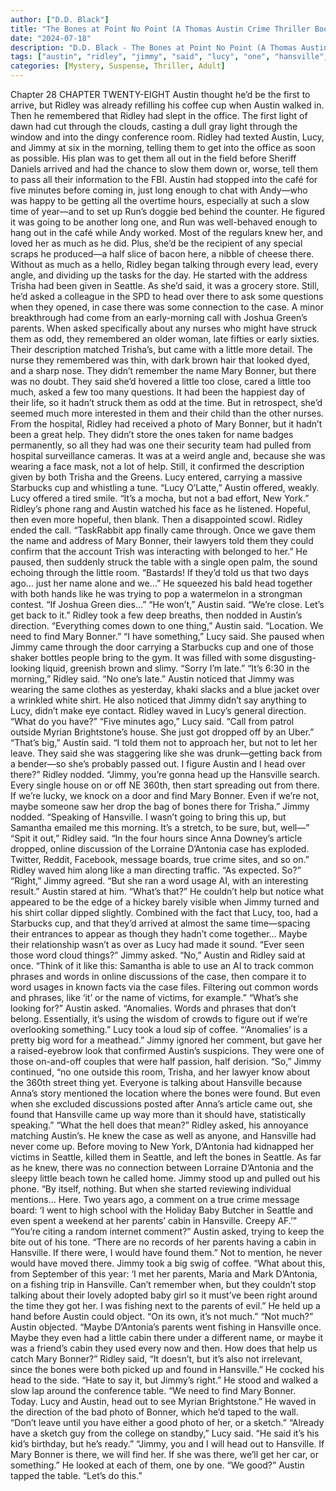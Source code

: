 ```yaml
---
author: ["D.D. Black"]
title: "The Bones at Point No Point (A Thomas Austin Crime Thriller Book 1) - Chapter 29"
date: "2024-07-18"
description: "D.D. Black - The Bones at Point No Point (A Thomas Austin Crime Thriller Book 1)"
tags: ["austin", "ridley", "jimmy", "said", "lucy", "one", "hansville", "mary", "bonner", "asked", "head", "word", "case", "parent", "little", "name", "much", "seattle", "came", "even", "like", "maybe", "antonia", "cup", "get"]
categories: [Mystery, Suspense, Thriller, Adult]
---
```


Chapter 28
CHAPTER TWENTY-EIGHT
Austin thought he’d be the first to arrive, but Ridley was already refilling his coffee cup when Austin walked in. Then he remembered that Ridley had slept in the office.
The first light of dawn had cut through the clouds, casting a dull gray light through the window and into the dingy conference room.
Ridley had texted Austin, Lucy, and Jimmy at six in the morning, telling them to get into the office as soon as possible. His plan was to get them all out in the field before Sheriff Daniels arrived and had the chance to slow them down or, worse, tell them to pass all their information to the FBI.
Austin had stopped into the café for five minutes before coming in, just long enough to chat with Andy—who was happy to be getting all the overtime hours, especially at such a slow time of year—and to set up Run’s doggie bed behind the counter. He figured it was going to be another long one, and Run was well-behaved enough to hang out in the café while Andy worked. Most of the regulars knew her, and loved her as much as he did. Plus, she’d be the recipient of any special scraps he produced—a half slice of bacon here, a nibble of cheese there.
Without as much as a hello, Ridley began talking through every lead, every angle, and dividing up the tasks for the day. He started with the address Trisha had been given in Seattle. As she’d said, it was a grocery store. Still, he’d asked a colleague in the SPD to head over there to ask some questions when they opened, in case there was some connection to the case.
A minor breakthrough had come from an early-morning call with Joshua Green’s parents. When asked specifically about any nurses who might have struck them as odd, they remembered an older woman, late fifties or early sixties. Their description matched Trisha’s, but came with a little more detail. The nurse they remembered was thin, with dark brown hair that looked dyed, and a sharp nose. They didn’t remember the name Mary Bonner, but there was no doubt. They said she’d hovered a little too close, cared a little too much, asked a few too many questions. It had been the happiest day of their life, so it hadn’t struck them as odd at the time. But in retrospect, she’d seemed much more interested in them and their child than the other nurses.
From the hospital, Ridley had received a photo of Mary Bonner, but it hadn’t been a great help. They didn’t store the ones taken for name badges permanently, so all they had was one their security team had pulled from hospital surveillance cameras. It was at a weird angle and, because she was wearing a face mask, not a lot of help. Still, it confirmed the description given by both Trisha and the Greens.
Lucy entered, carrying a massive Starbucks cup and whistling a tune.
“Lucy O’Latte,” Austin offered, weakly.
Lucy offered a tired smile. “It’s a mocha, but not a bad effort, New York.”
Ridley’s phone rang and Austin watched his face as he listened. Hopeful, then even more hopeful, then blank. Then a disappointed scowl.
Ridley ended the call. “TaskRabbit app finally came through. Once we gave them the name and address of Mary Bonner, their lawyers told them they could confirm that the account Trish was interacting with belonged to her.” He paused, then suddenly struck the table with a single open palm, the sound echoing through the little room. “Bastards! If they’d told us that two days ago… just her name alone and we…” He squeezed his bald head together with both hands like he was trying to pop a watermelon in a strongman contest. “If Joshua Green dies…”
“He won’t,” Austin said. “We’re close. Let’s get back to it.”
Ridley took a few deep breaths, then nodded in Austin’s direction.
“Everything comes down to one thing,” Austin said. “Location. We need to find Mary Bonner.”
“I have something,” Lucy said.
She paused when Jimmy came through the door carrying a Starbucks cup and one of those shaker bottles people bring to the gym. It was filled with some disgusting-looking liquid, greenish brown and slimy. “Sorry I’m late.”
“It’s 6:30 in the morning,” Ridley said. “No one’s late.”
Austin noticed that Jimmy was wearing the same clothes as yesterday, khaki slacks and a blue jacket over a wrinkled white shirt. He also noticed that Jimmy didn’t say anything to Lucy, didn’t make eye contact.
Ridley waved in Lucy’s general direction. “What do you have?”
“Five minutes ago,” Lucy said. “Call from patrol outside Myrian Brightstone’s house. She just got dropped off by an Uber.”
“That’s big,” Austin said.
“I told them not to approach her, but not to let her leave. They said she was staggering like she was drunk—getting back from a bender—so she’s probably passed out. I figure Austin and I head over there?”
Ridley nodded. “Jimmy, you’re gonna head up the Hansville search. Every single house on or off NE 360th, then start spreading out from there. If we’re lucky, we knock on a door and find Mary Bonner. Even if we’re not, maybe someone saw her drop the bag of bones there for Trisha.”
Jimmy nodded. “Speaking of Hansville. I wasn’t going to bring this up, but Samantha emailed me this morning. It’s a stretch, to be sure, but, well—”
“Spit it out,” Ridley said.
“In the four hours since Anna Downey’s article dropped, online discussion of the Lorraine D’Antonia case has exploded. Twitter, Reddit, Facebook, message boards, true crime sites, and so on.”
Ridley waved him along like a man directing traffic. “As expected. So?”
“Right,” Jimmy agreed. “But she ran a word usage AI, with an interesting result.”
Austin stared at him. “What’s that?” He couldn’t help but notice what appeared to be the edge of a hickey barely visible when Jimmy turned and his shirt collar dipped slightly. Combined with the fact that Lucy, too, had a Starbucks cup, and that they’d arrived at almost the same time—spacing their entrances to appear as though they hadn’t come together… Maybe their relationship wasn’t as over as Lucy had made it sound.
“Ever seen those word cloud things?” Jimmy asked.
“No,” Austin and Ridley said at once.
“Think of it like this: Samantha is able to use an AI to track common phrases and words in online discussions of the case, then compare it to word usages in known facts via the case files. Filtering out common words and phrases, like ‘it’ or the name of victims, for example.”
“What’s she looking for?” Austin asked.
“Anomalies. Words and phrases that don’t belong. Essentially, it’s using the wisdom of crowds to figure out if we’re overlooking something.”
Lucy took a loud sip of coffee. “‘Anomalies’ is a pretty big word for a meathead.”
Jimmy ignored her comment, but gave her a raised-eyebrow look that confirmed Austin’s suspicions. They were one of those on-and-off couples that were half passion, half derision.
“So,” Jimmy continued, “no one outside this room, Trisha, and her lawyer know about the 360th street thing yet. Everyone is talking about Hansville because Anna’s story mentioned the location where the bones were found. But even when she excluded discussions posted after Anna’s article came out, she found that Hansville came up way more than it should have, statistically speaking.”
“What the hell does that mean?” Ridley asked, his annoyance matching Austin’s. He knew the case as well as anyone, and Hansville had never come up. Before moving to New York, D’Antonia had kidnapped her victims in Seattle, killed them in Seattle, and left the bones in Seattle. As far as he knew, there was no connection between Lorraine D’Antonia and the sleepy little beach town he called home.
Jimmy stood up and pulled out his phone. “By itself, nothing. But when she started reviewing individual mentions… Here. Two years ago, a comment on a true crime message board: ‘I went to high school with the Holiday Baby Butcher in Seattle and even spent a weekend at her parents’ cabin in Hansville. Creepy AF.’”
“You’re citing a random internet comment?” Austin asked, trying to keep the bite out of his tone. “There are no records of her parents having a cabin in Hansville. If there were, I would have found them.”
Not to mention, he never would have moved there.
Jimmy took a big swig of coffee. “What about this, from September of this year: ‘I met her parents, Maria and Mark D’Antonia, on a fishing trip in Hansville. Can’t remember when, but they couldn’t stop talking about their lovely adopted baby girl so it must’ve been right around the time they got her. I was fishing next to the parents of evil.” He held up a hand before Austin could object. “On its own, it’s not much.”
“Not much?” Austin objected. “Maybe D’Antonia’s parents went fishing in Hansville once. Maybe they even had a little cabin there under a different name, or maybe it was a friend’s cabin they used every now and then. How does that help us catch Mary Bonner?”
Ridley said, “It doesn’t, but it’s also not irrelevant, since the bones were both picked up and found in Hansville.” He cocked his head to the side. “Hate to say it, but Jimmy’s right.” He stood and walked a slow lap around the conference table. “We need to find Mary Bonner. Today. Lucy and Austin, head out to see Myrian Brightstone.” He waved in the direction of the bad photo of Bonner, which he’d taped to the wall. “Don’t leave until you have either a good photo of her, or a sketch.”
“Already have a sketch guy from the college on standby,” Lucy said. “He said it’s his kid’s birthday, but he’s ready.”
“Jimmy, you and I will head out to Hansville. If Mary Bonner is there, we will find her. If she was there, we’ll get her car, or something.”
He looked at each of them, one by one. “We good?”
Austin tapped the table. “Let’s do this.”
